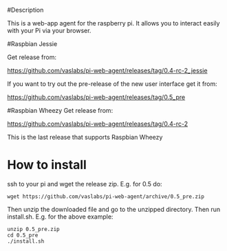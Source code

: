 #Description

This is a web-app agent for the raspberry pi. It allows you to interact easily with your Pi via your browser. 


#Raspbian Jessie

Get release from:

https://github.com/vaslabs/pi-web-agent/releases/tag/0.4-rc-2_jessie

If you want to try out the pre-release of the new user interface get it from:

https://github.com/vaslabs/pi-web-agent/releases/tag/0.5_pre


#Raspbian Wheezy
Get release from:

https://github.com/vaslabs/pi-web-agent/releases/tag/0.4-rc-2

This is the last release that supports Raspbian Wheezy


# How to install

ssh to your pi and wget the release zip. E.g. for 0.5 do:
```shell
wget https://github.com/vaslabs/pi-web-agent/archive/0.5_pre.zip
```
Then unzip the downloaded file and go to the unzipped directory. Then run install.sh.
E.g. for the above example:
```shell
unzip 0.5_pre.zip
cd 0.5_pre
./install.sh
```
